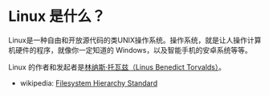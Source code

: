 # Linux 是什么？

Linux是一种自由和开放源代码的类UNIX操作系统。操作系统，就是让人操作计算机硬件的程序，就像你一定知道的 Windows，以及智能手机的安卓系统等等。

Linux 的作者和发起者是[林纳斯·托瓦兹（Linus Benedict Torvalds）](https://zh.wikipedia.org/wiki/%E6%9E%97%E7%BA%B3%E6%96%AF%C2%B7%E6%89%98%E7%93%A6%E5%85%B9)。



- wikipedia: [Filesystem Hierarchy Standard](https://en.m.wikipedia.org/wiki/Filesystem_Hierarchy_Standard)